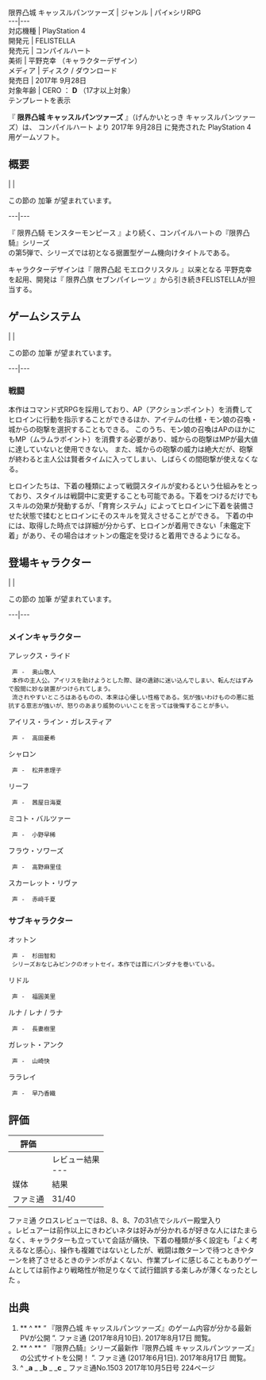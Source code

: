 限界凸城 キャッスルパンツァーズ  |  ジャンル  |  パイ×シリRPG   
---|---  
対応機種  |  PlayStation 4   
開発元  |  FELISTELLA   
発売元  |  コンパイルハート   
美術  |  平野克幸  （キャラクターデザイン）   
メディア  |  ディスク / ダウンロード   
発売日  |  2017年  9月28日     
対象年齢  |  CERO  ：  **D** （17才以上対象）   
テンプレートを表示  
  
『 **限界凸城 キャッスルパンツァーズ** 』（げんかいとっき キャッスルパンツァーズ）は、  コンパイルハート  より  2017年  9月28日
に発売された  PlayStation 4  用ゲームソフト。

##  概要  

|  | 

この節の  加筆  が望まれています。  
  
---|---  
  
『  限界凸騎 モンスターモンピース  』より続く、コンパイルハートの『限界凸騎』シリーズ  
の第5弾で、シリーズでは初となる据置型ゲーム機向けタイトルである。

キャラクターデザインは『  限界凸起 モエロクリスタル  』以来となる  平野克幸  を起用、開発は『  限界凸旗 セブンパイレーツ
』から引き続きFELISTELLAが担当する。

##  ゲームシステム  

|  | 

この節の  加筆  が望まれています。  
  
---|---  
  
###  戦闘  

本作はコマンド式RPGを採用しており、AP（アクションポイント）を消費してヒロインに行動を指示することができるほか、アイテムの仕様・モン娘の召喚・城からの砲撃を選択することもできる。
このうち、モン娘の召喚はAPのほかにもMP（ムラムラポイント）を消費する必要があり、城からの砲撃はMPが最大値に達していないと使用できない。
また、城からの砲撃の威力は絶大だが、砲撃が終わると主人公は賢者タイムに入ってしまい、しばらくの間砲撃が使えなくなる。

ヒロインたちは、下着の種類によって戦闘スタイルが変わるという仕組みをとっており、スタイルは戦闘中に変更することも可能である。下着をつけるだけでもスキルの効果が発動するが、「育育システム」によってヒロインに下着を装備させた状態で揉むとヒロインにそのスキルを覚えさせることができる。
下着の中には、取得した時点では詳細が分からず、ヒロインが着用できない「未鑑定下着」があり、その場合はオットンの鑑定を受けると着用できるようになる。

##  登場キャラクター  

|  | 

この節の  加筆  が望まれています。  
  
---|---  
  
###  メインキャラクター  

アレックス・ライド

     声 -  奥山敬人 
     本作の主人公。アイリスを助けようとした際、謎の遺跡に迷い込んでしまい、転んだはずみで股間に妙な装置がつけられてしまう。 
     流されやすいところはあるものの、本来は心優しい性格である。気が強いわけものの悪に抵抗する意志が強いが、怒りのあまり威勢のいいことを言っては後悔することが多い。 
アイリス・ライン・ガレスティア

     声 -  高田憂希 
    
シャロン

     声 -  松井恵理子 
    
リーフ

     声 -  茜屋日海夏 
    
ミコト・バルツァー

     声 -  小野早稀 
    
フラウ・ソワーズ

     声 -  高野麻里佳 
    
スカーレット・リヴァ

     声 -  赤﨑千夏 
    

###  サブキャラクター  

オットン

     声 -  杉田智和 
     シリーズおなじみピンクのオットセイ。本作では首にバンダナを巻いている。 
リドル

     声 -  福圓美里 
    
ルナ / レナ / ラナ

     声 -  長妻樹里 
    
ガレット・アンク

     声 -  山崎快 
    
ララレイ

     声 -  早乃香織 
    

##  評価  

|  評価  ||
|---|---|
||  レビュー結果  <br>---  |
|媒体  |  結果   |
|ファミ通  |  31/40     |
  
ファミ通  クロスレビューでは8、8、8、7の31点でシルバー殿堂入り  
。レビュアーは前作以上にきわどいネタは好みが分かれるが好きな人にはたまらなく、キャラクターも立っていて会話が痛快、下着の種類が多く設定も「よく考えるなと感心」、操作も複雑ではないとしたが、戦闘は敵ターンで待つときやターンを終了させるときのテンポがよくない、作業プレイに感じることもありゲームとしては前作より戦略性が物足りなくて試行錯誤する楽しみが薄くなったとした
  。

##  出典  

  1. ** ^  ** “  『限界凸城 キャッスルパンツァーズ』のゲーム内容が分かる最新PVが公開  ”. ファミ通 (2017年8月10日).  2017年8月17日  閲覧。 
  2. ** ^  ** “  『限界凸騎』シリーズ最新作『限界凸城 キャッスルパンツァーズ』の公式サイトを公開！  ”. ファミ通 (2017年6月1日).  2017年8月17日  閲覧。 
  3. ^  _**a** _ _**b** _ _**c** _ ファミ通No.1503 2017年10月5日号 224ページ 

